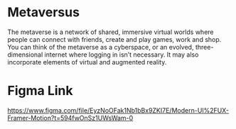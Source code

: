 # Metaversus
The metaverse is a network of shared, immersive virtual worlds where people can connect with friends, create and play games, work and shop. You can think of the metaverse as a cyberspace, or an evolved, three-dimensional internet where logging in isn’t necessary. It may also incorporate elements of virtual and augmented reality.


# Figma Link
https://www.figma.com/file/EyzNoOFak1Nb1bBx9ZKI7E/Modern-UI%2FUX-Framer-Motion?t=594fwOnSz1UWsWam-0
